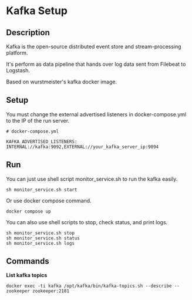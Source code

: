 # Kafka Setup

## Description

Kafka is the open-source distributed event store and stream-processing platform.

It's perform as data pipeline that hands over log data sent from Filebeat to Logstash.

Based on wurstmeister's kafka docker image.

## Setup

You must change the external advertised listeners in docker-compose.yml to the IP of the run server.

```
# docker-compose.yml

KAFKA_ADVERTISED_LISTENERS: INTERNAL://kafka:9092,EXTERNAL://your_kafka_server_ip:9094
```

## Run

You can just use shell script monitor_service.sh to run the kafka easily.

```console
sh monitor_service.sh start
```

Or use docker compose command.

```console
docker compose up
```

You can also use shell scripts to stop, check status, and print logs.

```
sh monitor_service.sh stop
sh monitor_service.sh status
sh monitor_service.sh logs
```

## Commands

**List kafka topics**
```console
docker exec -ti kafka /opt/kafka/bin/kafka-topics.sh --describe --zookeeper zookeeper:2181
```


